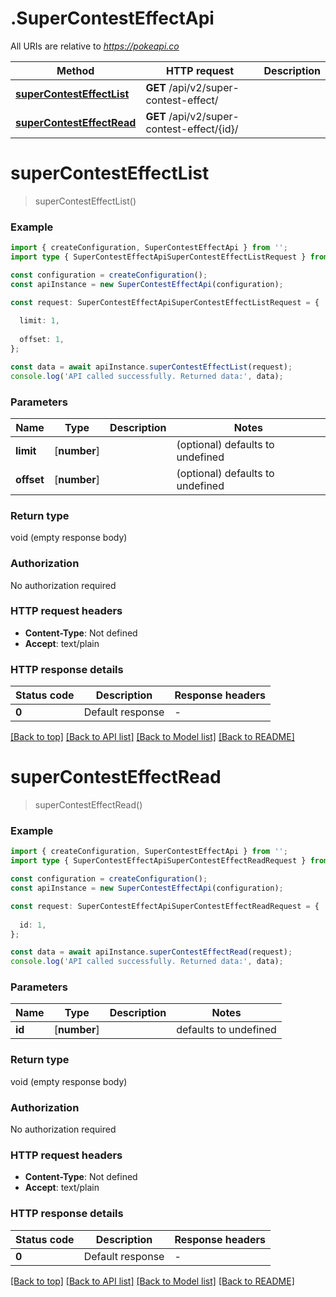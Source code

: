 # .SuperContestEffectApi

All URIs are relative to *https://pokeapi.co*

Method | HTTP request | Description
------------- | ------------- | -------------
[**superContestEffectList**](SuperContestEffectApi.md#superContestEffectList) | **GET** /api/v2/super-contest-effect/ | 
[**superContestEffectRead**](SuperContestEffectApi.md#superContestEffectRead) | **GET** /api/v2/super-contest-effect/{id}/ | 


# **superContestEffectList**
> superContestEffectList()


### Example


```typescript
import { createConfiguration, SuperContestEffectApi } from '';
import type { SuperContestEffectApiSuperContestEffectListRequest } from '';

const configuration = createConfiguration();
const apiInstance = new SuperContestEffectApi(configuration);

const request: SuperContestEffectApiSuperContestEffectListRequest = {
  
  limit: 1,
  
  offset: 1,
};

const data = await apiInstance.superContestEffectList(request);
console.log('API called successfully. Returned data:', data);
```


### Parameters

Name | Type | Description  | Notes
------------- | ------------- | ------------- | -------------
 **limit** | [**number**] |  | (optional) defaults to undefined
 **offset** | [**number**] |  | (optional) defaults to undefined


### Return type

void (empty response body)

### Authorization

No authorization required

### HTTP request headers

 - **Content-Type**: Not defined
 - **Accept**: text/plain


### HTTP response details
| Status code | Description | Response headers |
|-------------|-------------|------------------|
**0** | Default response |  -  |

[[Back to top]](#) [[Back to API list]](README.md#documentation-for-api-endpoints) [[Back to Model list]](README.md#documentation-for-models) [[Back to README]](README.md)

# **superContestEffectRead**
> superContestEffectRead()


### Example


```typescript
import { createConfiguration, SuperContestEffectApi } from '';
import type { SuperContestEffectApiSuperContestEffectReadRequest } from '';

const configuration = createConfiguration();
const apiInstance = new SuperContestEffectApi(configuration);

const request: SuperContestEffectApiSuperContestEffectReadRequest = {
  
  id: 1,
};

const data = await apiInstance.superContestEffectRead(request);
console.log('API called successfully. Returned data:', data);
```


### Parameters

Name | Type | Description  | Notes
------------- | ------------- | ------------- | -------------
 **id** | [**number**] |  | defaults to undefined


### Return type

void (empty response body)

### Authorization

No authorization required

### HTTP request headers

 - **Content-Type**: Not defined
 - **Accept**: text/plain


### HTTP response details
| Status code | Description | Response headers |
|-------------|-------------|------------------|
**0** | Default response |  -  |

[[Back to top]](#) [[Back to API list]](README.md#documentation-for-api-endpoints) [[Back to Model list]](README.md#documentation-for-models) [[Back to README]](README.md)


